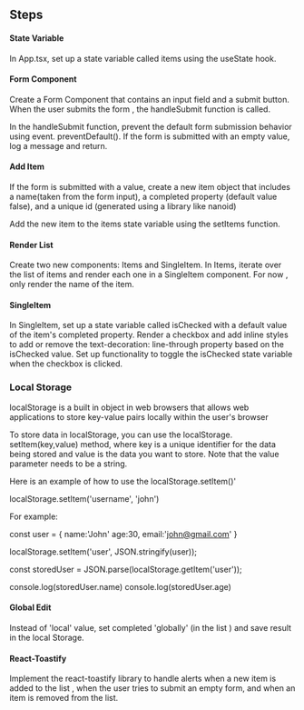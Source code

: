 ## Steps

#### State Variable

In App.tsx, set up a state variable called
items using the useState hook.

#### Form Component

Create a Form Component that contains an input field
and a submit button. When the user submits the form , the handleSubmit
function is called.

In the handleSubmit function, prevent the default form submission
behavior using event. preventDefault(). If the form is submitted
with an empty value, log a message and return.

#### Add Item

If the form is submitted with a value,
create a new item object that includes a
name(taken from the form input), a
completed property (default value false),
and a unique id (generated using a library like nanoid)

Add the new item to the items state variable
using the setItems function.

#### Render List

Create two new components: Items and SingleItem. In Items, iterate over
the list of items and render each one in a SingleItem component. For now ,
only render the name of the item.

#### SingleItem

In SingleItem, set up a state variable
called isChecked with a default value of the item's completed property.
Render a checkbox and add inline styles to add or remove the text-decoration:
line-through property based on the isChecked value. Set up functionality
to toggle the isChecked state variable when the checkbox is clicked.

### Local Storage

localStorage is a built in object in web browsers that allows web applications
to store key-value pairs locally within the user's browser

To store data in localStorage, you can use the localStorage. setItem(key,value) method,
where key is a unique identifier for the data being stored and value is the data you want
to store. Note that the value parameter needs to be a string.

Here is an example of how to use the localStorage.setItem()'

localStorage.setItem('username', 'john')

For example:

const user = {
name:'John'
age:30,
email:'john@gmail.com'
}

localStorage.setItem('user', JSON.stringify(user));

const storedUser = JSON.parse(localStorage.getItem('user'));

console.log(storedUser.name)
console.log(storedUser.age)

#### Global Edit

Instead of 'local' value, set completed 'globally' (in the list ) and save result in the local Storage.

#### React-Toastify

Implement the react-toastify library to handle alerts when a new item is added to the list
, when the user tries to submit an empty form, and when an item is removed from the list.
